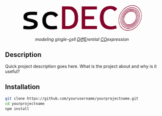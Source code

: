 <p align="center">
  <img src="./images/scdeco_logo.svg" alt="Size Limit CLI" width="400">
</p>

<p align="center">
  <i align="center">modeling <u>s</u>ingle-<u>c</u>ell <u>D</u>iff<u>E</u>rential <u>CO</u>expression</i>
</p>


## Description

Quick project description goes here. What is the project about and why is it useful?

## Installation

```bash
git clone https://github.com/yourusername/yourprojectname.git
cd yourprojectname
npm install



